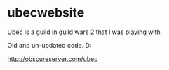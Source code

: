 ubecwebsite
===========
Ubec is a guild in guild wars 2 that I was playing with.

Old and un-updated code. D: 

http://obscureserver.com/ubec
